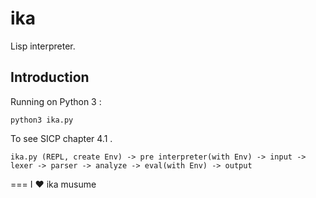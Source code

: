 ika
===

Lisp interpreter.


## Introduction

Running on Python 3 :

    python3 ika.py

To see SICP chapter 4.1 .

    ika.py (REPL, create Env) -> pre interpreter(with Env) -> input -> lexer -> parser -> analyze -> eval(with Env) -> output


===
I ♥ ika musume

